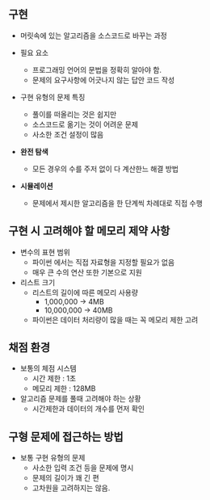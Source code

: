 ## 구현
- 머릿속에 있는 알고리즘을 소스코드로 바꾸는 과정
- 필요 요소
    - 프로그래밍 언어의 문법을 정확히 알아야 함.
    - 문제의 요구사항에 어긋나지 않는 답안 코드 작성
- 구현 유형의 문제 특징
    - 풀이를 떠올리는 것은 쉽지만
    - 소스코드로 옮기는 것이 어려운 문제
    - 사소한 조건 설정이 많음

- **완전 탐색**
    - 모든 경우의 수를 주저 없이 다 계산한느 해결 방법
- **시뮬레이션**
    - 문제에서 제시한 알고리즘을 한 단계씩 차례대로 직접 수행

## 구현 시 고려해야 할 메모리 제약 사항
- 변수의 표현 범위
    - 파이썬 에서는 직접 자료형을 지정할 필요가 없음
    - 매우 큰 수의 연산 또한 기본으로 지원
- 리스트 크기
    - 리스트의 길이에 따른 메모리 사용량
        - 1,000,000 -> 4MB
        - 10,000,000 -> 40MB
    - 파이썬은 데이터 처리량이 많을 때는 꼭 메모리 제한 고려
    

## 채점 환경
- 보통의 체점 시스템
    - 시간 제한 : 1초
    - 메모리 제한 : 128MB
- 알고리즘 문제를 풀때 고려해야 하는 상황
    - 시간제한과 데이터의 개수를 먼저 확인
    

## 구형 문제에 접근하는 방법
- 보통 구현 유형의 문제
    - 사소한 입력 조건 등을 문제에 명시
    - 문제의 길이가 꽤 긴 편
    - 고차원을 고려하지는 않음.
